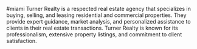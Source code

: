 #miami
Turner Realty is a respected real estate agency that specializes in buying, selling, and leasing residential and commercial properties. They provide expert guidance, market analysis, and personalized assistance to clients in their real estate transactions. Turner Realty is known for its professionalism, extensive property listings, and commitment to client satisfaction.